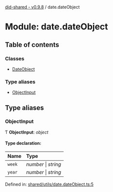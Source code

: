 [did-shared - v0.9.8](../README.md) / date.dateObject

# Module: date.dateObject

## Table of contents

### Classes

- [DateObject](../classes/date_dateobject.dateobject.md)

### Type aliases

- [ObjectInput](date_dateobject.md#objectinput)

## Type aliases

### ObjectInput

Ƭ **ObjectInput**: *object*

#### Type declaration:

Name | Type |
:------ | :------ |
`week` | *number* \| *string* |
`year` | *number* \| *string* |

Defined in: [shared/utils/date.dateObject.ts:5](https://github.com/Puzzlepart/did/blob/dev/shared/utils/date.dateObject.ts#L5)
